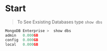 # Start

>To See Exsisting Databases type `show dbs`


```c
MongoDB Enterprise >  show dbs
admin   0.000GB
config  0.000GB
local   0.000GB

```  
